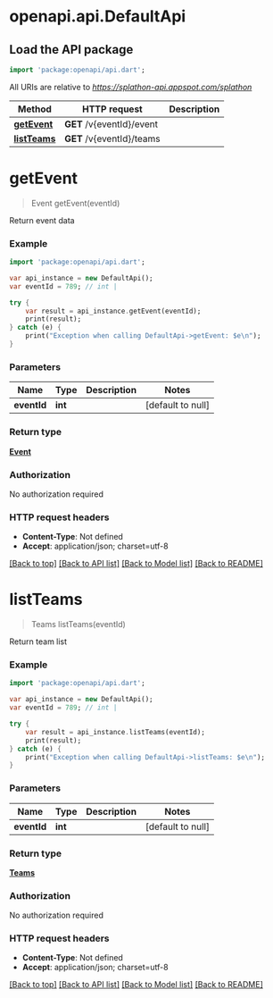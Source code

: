 # openapi.api.DefaultApi

## Load the API package
```dart
import 'package:openapi/api.dart';
```

All URIs are relative to *https://splathon-api.appspot.com/splathon*

Method | HTTP request | Description
------------- | ------------- | -------------
[**getEvent**](DefaultApi.md#getEvent) | **GET** /v{eventId}/event | 
[**listTeams**](DefaultApi.md#listTeams) | **GET** /v{eventId}/teams | 


# **getEvent**
> Event getEvent(eventId)



Return event data

### Example 
```dart
import 'package:openapi/api.dart';

var api_instance = new DefaultApi();
var eventId = 789; // int | 

try { 
    var result = api_instance.getEvent(eventId);
    print(result);
} catch (e) {
    print("Exception when calling DefaultApi->getEvent: $e\n");
}
```

### Parameters

Name | Type | Description  | Notes
------------- | ------------- | ------------- | -------------
 **eventId** | **int**|  | [default to null]

### Return type

[**Event**](Event.md)

### Authorization

No authorization required

### HTTP request headers

 - **Content-Type**: Not defined
 - **Accept**: application/json; charset=utf-8

[[Back to top]](#) [[Back to API list]](../README.md#documentation-for-api-endpoints) [[Back to Model list]](../README.md#documentation-for-models) [[Back to README]](../README.md)

# **listTeams**
> Teams listTeams(eventId)



Return team list

### Example 
```dart
import 'package:openapi/api.dart';

var api_instance = new DefaultApi();
var eventId = 789; // int | 

try { 
    var result = api_instance.listTeams(eventId);
    print(result);
} catch (e) {
    print("Exception when calling DefaultApi->listTeams: $e\n");
}
```

### Parameters

Name | Type | Description  | Notes
------------- | ------------- | ------------- | -------------
 **eventId** | **int**|  | [default to null]

### Return type

[**Teams**](Teams.md)

### Authorization

No authorization required

### HTTP request headers

 - **Content-Type**: Not defined
 - **Accept**: application/json; charset=utf-8

[[Back to top]](#) [[Back to API list]](../README.md#documentation-for-api-endpoints) [[Back to Model list]](../README.md#documentation-for-models) [[Back to README]](../README.md)

